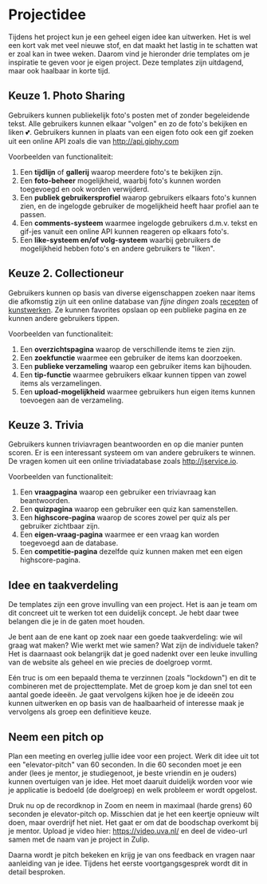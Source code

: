 # Projectidee

Tijdens het project kun je een geheel eigen idee kan uitwerken. Het is wel een kort vak met veel nieuwe stof, en dat maakt het lastig in te schatten wat er zoal kan in twee weken. Daarom vind je hieronder drie templates om je inspiratie te geven voor je eigen project. Deze templates zijn uitdagend, maar ook haalbaar in korte tijd.

## Keuze 1. Photo Sharing

Gebruikers kunnen publiekelijk foto's posten met of zonder begeleidende tekst. Alle gebruikers kunnen elkaar "volgen" en zo de foto's bekijken en liken 💕. Gebruikers kunnen in plaats van een eigen foto ook een gif zoeken uit een online API zoals die van <http://api.giphy.com>

Voorbeelden van functionaliteit:

1. Een **tijdlijn** of **gallerij** waarop meerdere foto's te bekijken zijn.
2. Een **foto-beheer** mogelijkheid, waarbij foto's kunnen worden toegevoegd en ook worden verwijderd.
3. Een **publiek gebruikersprofiel** waarop gebruikers elkaars foto's kunnen zien, en de ingelogde gebruiker de mogelijkheid heeft haar profiel aan te passen.
4. Een **comments-systeem** waarmee ingelogde gebruikers d.m.v. tekst en gif-jes vanuit een online API kunnen reageren op elkaars foto's.
5. Een **like-systeem en/of volg-systeem** waarbij gebruikers de mogelijkheid hebben foto's en andere gebruikers te "liken".

## Keuze 2. Collectioneur

Gebruikers kunnen op basis van diverse eigenschappen zoeken naar items die afkomstig zijn uit een online database van *fijne dingen* zoals [recepten](http://developer.edamam.com) of [kunstwerken](http://rijksmuseum.github.io). Ze kunnen favorites opslaan op een publieke pagina en ze kunnen andere gebruikers tippen.

Voorbeelden van functionaliteit:

1. Een **overzichtspagina** waarop de verschillende items te zien zijn.
2. Een **zoekfunctie** waarmee een gebruiker de items kan doorzoeken.
3. Een **publieke verzameling** waarop een gebruiker items kan bijhouden.
4. Een **tip-functie** waarmee gebruikers elkaar kunnen tippen van zowel items als verzamelingen.
5. Een **upload-mogelijkheid** waarmee gebruikers hun eigen items kunnen toevoegen aan de verzameling.

## Keuze 3. Trivia

Gebruikers kunnen triviavragen beantwoorden en op die manier punten scoren. Er is een interessant systeem om van andere gebruikers te winnen. De vragen komen uit een online triviadatabase zoals <http://jservice.io>.

Voorbeelden van functionaliteit:

1. Een **vraagpagina** waarop een gebruiker een triviavraag kan beantwoorden.
2. Een **quizpagina** waarop een gebruiker een quiz kan samenstellen.
3. Een **highscore-pagina** waarop de scores zowel per quiz als per gebruiker zichtbaar zijn.
4. Een **eigen-vraag-pagina** waarmee er een vraag kan worden toegevoegd aan de database.
5. Een **competitie-pagina** dezelfde quiz kunnen maken met een eigen highscore-pagina.

## Idee en taakverdeling

De templates zijn een grove invulling van een project. Het is aan je team om dit concreet uit te werken tot een duidelijk concept. Je hebt daar twee belangen die je in de gaten moet houden.

Je bent aan de ene kant op zoek naar een goede taakverdeling: wie wil graag wat maken? Wie werkt met wie samen? Wat zijn de individuele taken? Het is daarnaast ook belangrijk dat je goed nadenkt over een leuke invulling van de website als geheel en wie precies de doelgroep vormt.

Eén truc is om een bepaald thema te verzinnen (zoals "lockdown") en dit te combineren met de projecttemplate. Met de groep kom je dan snel tot een aantal goede ideeën. Je gaat vervolgens kijken hoe je de ideeën zou kunnen uitwerken en op basis van de haalbaarheid of interesse maak je vervolgens als groep een definitieve keuze.

## Neem een pitch op

Plan een meeting en overleg jullie idee voor een project. Werk dit idee uit tot een "elevator-pitch" van 60 seconden. In die 60 seconden moet je een ander (lees je mentor, je studiegenoot, je beste vriendin en je ouders) kunnen overtuigen van je idee. Het moet daaruit duidelijk worden voor wie je applicatie is bedoeld (de doelgroep) en welk probleem er wordt opgelost.

Druk nu op de recordknop in Zoom en neem in maximaal (harde grens) 60 seconden je elevator-pitch op. Misschien dat je het een keertje opnieuw wilt doen, maar overdrijf het niet. Het gaat er om dat de boodschap overkomt bij je mentor. Upload je video hier: <https://video.uva.nl/> en deel de video-url samen met de naam van je project in Zulip.

Daarna wordt je pitch bekeken en krijg je van ons feedback en vragen naar aanleiding van je idee. Tijdens het eerste voortgangsgesprek wordt dit in detail besproken.
